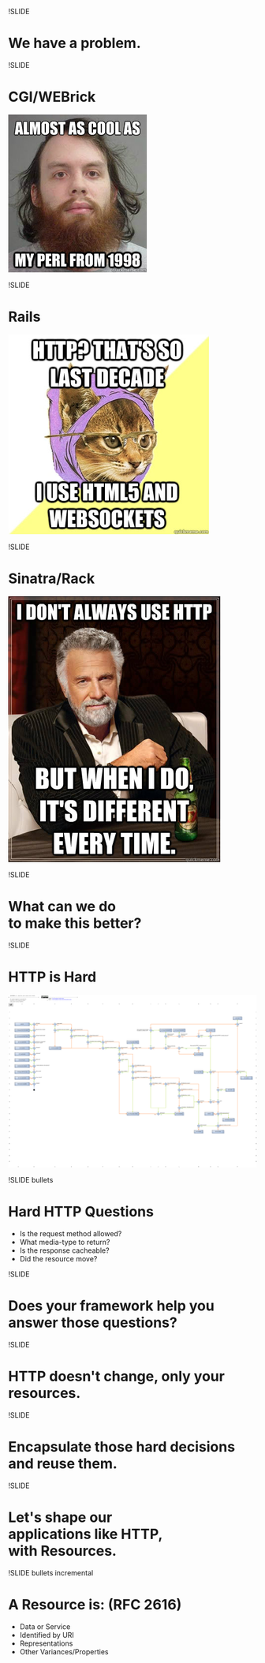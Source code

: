 !SLIDE 

# We have a problem.

!SLIDE

# CGI/WEBrick

![Almost as cool as my Perl from 1998.](perl.jpg)

!SLIDE

# Rails

![HTTP? That's so last decade. I use HTML5 and Websockets](railskitty2.jpg)

!SLIDE

# Sinatra/Rack

![I don't always use HTTP, but when I do, it's different every time.](rackman.jpg)

!SLIDE

# What can we do <br/>to make this better?

!SLIDE

# HTTP is Hard

<img src="http-headers-status-v3.png"
 style="max-width:100%;max-height:75%"
 alt="http decision diagram" />

!SLIDE bullets

# Hard HTTP Questions

* Is the request method allowed?
* What media-type to return?
* Is the response cacheable?
* Did the resource move?

!SLIDE

# Does your framework help you answer those questions?

!SLIDE

# HTTP doesn't change, only your resources.

!SLIDE

# Encapsulate those hard decisions and reuse them.

!SLIDE

# Let's shape our <br/>applications like HTTP,<br/> with Resources.

!SLIDE bullets incremental

# A Resource is: (RFC 2616)

* Data or Service
* Identified by URI
* Representations
* Other Variances/Properties
